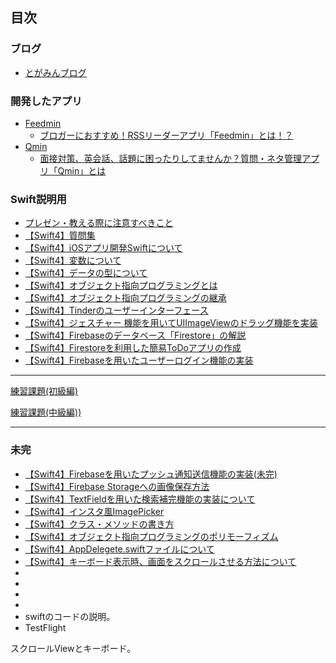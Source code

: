 ## 目次

### ブログ

* [とがみんブログ](https://togamin.com/)

### 開発したアプリ

* [Feedmin](https://itunes.apple.com/jp/app/feedmin/id1407627703?mt=8)
  * [ブロガーにおすすめ！RSSリーダーアプリ「Feedmin」とは！？](https://togamin.com/2018/07/13/feedmin01/)
* [Qmin](https://itunes.apple.com/jp/app/qmin/id1434789530?mt=8&ign-mpt=uo%3D4)
  * [面接対策、英会話、話題に困ったりしてませんか？質問・ネタ管理アプリ「Qmin」とは](https://togamin.com/2018/09/07/appqmin/)

### Swift説明用

* [プレゼン・教える際に注意すべきこと](documents/howToTeach.md)
* [【Swift4】質問集](documents/question.md)
* [【Swift4】iOSアプリ開発Swiftについて](documents/swift.md)
* [【Swift4】変数について](documents/varlet.md)
* [【Swift4】データの型について](documents/data.md)
* [【Swift4】オブジェクト指向プログラミングとは](documents/object.md)
* [【Swift4】オブジェクト指向プログラミングの継承](documents/threeContents.md)
* [【Swift4】Tinderのユーザーインターフェース](documents/Tinder2.md)
* [【Swift4】ジェスチャー 機能を用いてUIImageViewのドラッグ機能を実装](documents/gesture.md)
* [【Swift4】Firebaseのデータベース「Firestore」の解説](documents/FirestoreQiita.md)
* [【Swift4】Firestoreを利用した簡易ToDoアプリの作成](documents/FireStore.md)
* [【Swift4】Firebaseを用いたユーザーログイン機能の実装](documents/FireAuth.md)



------------------------------------------------------------------------------



[練習課題(初級編)](homework/practice01/practice01.md)

[練習課題(中級編))](homework/practice02/practice02.md)



------------------------------------------------------------------------------

<h3>未完</h3>

* [【Swift4】Firebaseを用いたプッシュ通知送信機能の実装(未完)](documents/PushNotification.md)
* [【Swift4】Firebase Storageへの画像保存方法](documents/FireStorage.md)
* [【Swift4】TextFieldを用いた検索補完機能の実装について](documents/SearchSample.md)
* [【Swift4】インスタ風ImagePicker](documents/InstaImagePicker.md)
* [【Swift4】クラス・メソッドの書き方](documents/howClass.md)
* [【Swift4】オブジェクト指向プログラミングのポリモーフィズム](documents/Polymorphism.md)
* [【Swift4】AppDelegete.swiftファイルについて](documents/AppDelegete.md)
* [【Swift4】キーボード表示時、画面をスクロールさせる方法について](documents/keyboard.md)
* 
* 
* 
* 
* swiftのコードの説明。
* TestFlight

スクロールViewとキーボード。